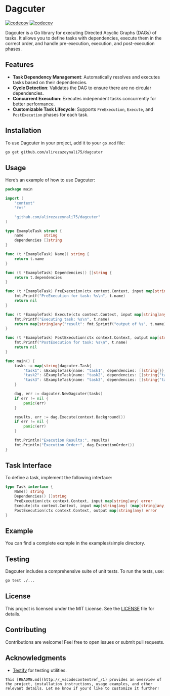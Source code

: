 # Dagcuter

[![codecov](https://codecov.io/gh/alirezazeynali75/dagcuter/graph/badge.svg?token=4LMOTF5CY2)](https://codecov.io/gh/alirezazeynali75/dagcuter)
[![codecov](https://codecov.io/gh/alirezazeynali75/dagcuter/graph/badge.svg?token=4LMOTF5CY2)](https://codecov.io/gh/alirezazeynali75/dagcuter)

Dagcuter is a Go library for executing Directed Acyclic Graphs (DAGs) of tasks. It allows you to define tasks with dependencies, execute them in the correct order, and handle pre-execution, execution, and post-execution phases.

## Features

- **Task Dependency Management**: Automatically resolves and executes tasks based on their dependencies.
- **Cycle Detection**: Validates the DAG to ensure there are no circular dependencies.
- **Concurrent Execution**: Executes independent tasks concurrently for better performance.
- **Customizable Task Lifecycle**: Supports `PreExecution`, `Execute`, and `PostExecution` phases for each task.

## Installation

To use Dagcuter in your project, add it to your `go.mod` file:

```bash
go get github.com/alirezazeynali75/dagcuter
```

## Usage

Here’s an example of how to use Dagcuter:

```go
package main

import (
    "context"
    "fmt"

    "github.com/alirezazeynali75/dagcuter"
)

type ExampleTask struct {
    name         string
    dependencies []string
}

func (t *ExampleTask) Name() string {
    return t.name
}

func (t *ExampleTask) Dependencies() []string {
    return t.dependencies
}

func (t *ExampleTask) PreExecution(ctx context.Context, input map[string]any) error {
    fmt.Printf("PreExecution for task: %s\n", t.name)
    return nil
}

func (t *ExampleTask) Execute(ctx context.Context, input map[string]any) (map[string]any, error) {
    fmt.Printf("Executing task: %s\n", t.name)
    return map[string]any{"result": fmt.Sprintf("output of %s", t.name)}, nil
}

func (t *ExampleTask) PostExecution(ctx context.Context, output map[string]any) error {
    fmt.Printf("PostExecution for task: %s\n", t.name)
    return nil
}

func main() {
    tasks := map[string]dagcuter.Task{
        "task1": &ExampleTask{name: "task1", dependencies: []string{}},
        "task2": &ExampleTask{name: "task2", dependencies: []string{"task1"}},
        "task3": &ExampleTask{name: "task3", dependencies: []string{"task2"}},
    }

    dag, err := dagcuter.NewDagcuter(tasks)
    if err != nil {
        panic(err)
    }

    results, err := dag.Execute(context.Background())
    if err != nil {
        panic(err)
    }

    fmt.Println("Execution Results:", results)
    fmt.Println("Execution Order:", dag.ExecutionOrder())
}
```

## Task Interface

To define a task, implement the following interface:

```go
type Task interface {
    Name() string
    Dependencies() []string
    PreExecution(ctx context.Context, input map[string]any) error
    Execute(ctx context.Context, input map[string]any) (map[string]any, error)
    PostExecution(ctx context.Context, output map[string]any) error
}
```

## Example

You can find a complete example in the examples/simple directory.

## Testing

Dagcuter includes a comprehensive suite of unit tests. To run the tests, use:

```bash
go test ./...
```

## License

This project is licensed under the MIT License. See the [LICENSE](./LICENSE) file for details.

## Contributing

Contributions are welcome! Feel free to open issues or submit pull requests.

## Acknowledgments

- [Testify](https://github.com/stretchr/testify) for testing utilities.

```
This [README.md](http://_vscodecontentref_/1) provides an overview of the project, installation instructions, usage examples, and other relevant details. Let me know if you'd like to customize it further!
```
